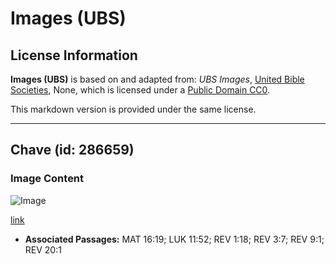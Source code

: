 # Images (UBS)

## License Information

**Images (UBS)** is based on and adapted from: _UBS Images_, [United Bible Societies](https://unitedbiblesocieties.org/), None, which is licensed under a [Public Domain CC0](https://creativecommons.org/public-domain/cc0/).

This markdown version is provided under the same license.



--------------------------------

## Chave (id: 286659)

### Image Content

![Image](https://cdn.aquifer.bible/aquifer-content/resources/Media/WEB-0404_key.jpg)

[link](https://cdn.aquifer.bible/aquifer-content/resources/Media/WEB-0404_key.jpg)

* **Associated Passages:** MAT 16:19; LUK 11:52; REV 1:18; REV 3:7; REV 9:1; REV 20:1

